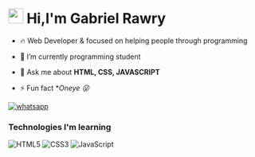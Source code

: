 <h1 align="left"><img src="https://raw.githubusercontent.com/kaueMarques/kaueMarques/master/hi.gif"width="30px"> Hi,I'm Gabriel Rawry</h1>


- 🔥 Web Developer & focused on helping people through programming 

- 🔭 I’m currently programming student

- 💬 Ask me about **HTML, CSS, JAVASCRIPT**

- ⚡ Fun fact **Oneye 😜*

[![whatsapp](https://img.shields.io/badge/WhatsApp-25D366?style=for-the-badge&logo=whatsapp&logoColor=white)](https://api.whatsapp.com/send/?phone=5567992677014&text&app_absent=0)

<div align="left">

 ### Technologies I'm learning


![HTML5](https://img.shields.io/badge/HTML5-E34F26?style=for-the-badge&logo=html5&logoColor=white)
![CSS3](https://img.shields.io/badge/CSS3-1572B6?style=for-the-badge&logo=css3&logoColor=white)
![JavaScript](https://img.shields.io/badge/JavaScript-F7DF1E?style=for-the-badge&logo=javascript&logoColor=black)

</div>
  
<div>
  <a href="https://github.com/Grawry">   
</div>
